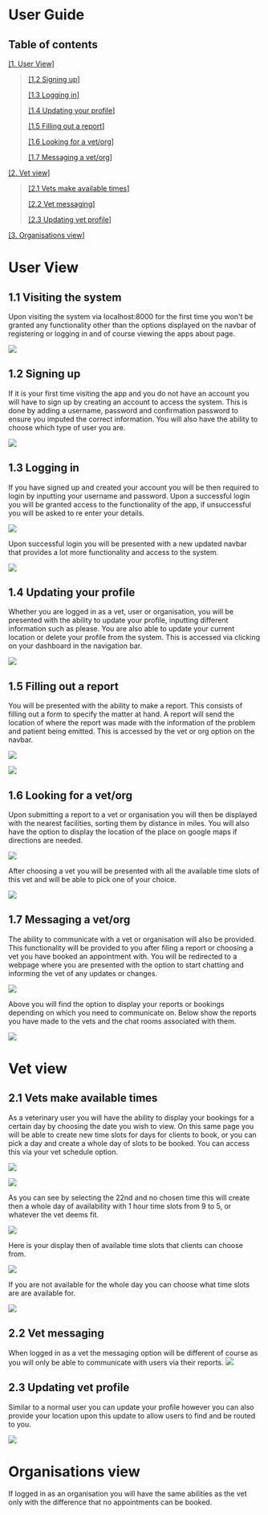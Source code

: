 
# User Guide #


## **Table of contents**

[[1. User View]](#user-view)

> [[1.2 Signing up]](#signing-up)
>
> [[1.3 Logging in]](#logging-in)
>
> [[1.4 Updating your profile]](#updating-your-profile)
>
> [[1.5 Filling out a report]](#filling-out-a-report)
>
> [[1.6 Looking for a vet/org]](#looking-for-a-vetorg)
>
> [[1.7 Messaging a vet/org]](#messaging-a-vetorg)

[[2. Vet view]](#vet-view)

> [[2.1 Vets make available
> times]](#vets-make-available-times)
>
> [[2.2 Vet messaging]](#vet-messaging)
>
> [[2.3 Updating vet profile]](#updating-vet-profile)

[[3. Organisations view]](#organisations-view)

# User View

## 1.1 Visiting the system

Upon visiting the system via localhost:8000 for the first time you
won\'t be granted any functionality other than the options displayed on
the navbar of registering or logging in and of course viewing the apps
about page.

![](vertopal_1c2bd28a7e2b4281a6a5badc2701f9dc/media/image18.png)

## 1.2 Signing up

If it is your first time visiting the app and you do not have an account
you will have to sign up by creating an account to access the system.
This is done by adding a username, password and confirmation password to
ensure you imputed the correct information. You will also have the
ability to choose which type of user you are.

![](vertopal_1c2bd28a7e2b4281a6a5badc2701f9dc/media/image16.png)

## 1.3 Logging in

If you have signed up and created your account you will be then required
to login by inputting your username and password. Upon a successful
login you will be granted access to the functionality of the app, if
unsuccessful you will be asked to re enter your details.

![](vertopal_1c2bd28a7e2b4281a6a5badc2701f9dc/media/image12.png)

Upon successful login you will be presented with a new updated navbar
that provides a lot more functionality and access to the system.

![](vertopal_1c2bd28a7e2b4281a6a5badc2701f9dc/media/image7.png)

## 1.4 Updating your profile

Whether you are logged in as a vet, user or organisation, you will be
presented with the ability to update your profile, inputting different
information such as please. You are also able to update your current
location or delete your profile from the system. This is accessed via
clicking on your dashboard in the navigation bar.

![](vertopal_1c2bd28a7e2b4281a6a5badc2701f9dc/media/image13.png)

## 1.5 Filling out a report

You will be presented with the ability to make a report. This consists
of filling out a form to specify the matter at hand. A report will send
the location of where the report was made with the information of the
problem and patient being emitted. This is accessed by the vet or org
option on the navbar.

![](vertopal_1c2bd28a7e2b4281a6a5badc2701f9dc/media/image4.png)

![](vertopal_1c2bd28a7e2b4281a6a5badc2701f9dc/media/image15.png)

## 1.6 Looking for a vet/org

Upon submitting a report to a vet or organisation you will then be
displayed with the nearest facilities, sorting them by distance in
miles. You will also have the option to display the location of the
place on google maps if directions are needed.

![](vertopal_1c2bd28a7e2b4281a6a5badc2701f9dc/media/image2.png)

After choosing a vet you will be presented with all the available time
slots of this vet and will be able to pick one of your choice.

![](vertopal_1c2bd28a7e2b4281a6a5badc2701f9dc/media/image1.png)

## 1.7 Messaging a vet/org

The ability to communicate with a vet or organisation will also be
provided. This functionality will be provided to you after filing a
report or choosing a vet you have booked an appointment with. You will
be redirected to a webpage where you are presented with the option to
start chatting and informing the vet of any updates or changes.

![](vertopal_1c2bd28a7e2b4281a6a5badc2701f9dc/media/image14.png)

Above you will find the option to display your reports or bookings
depending on which you need to communicate on. Below show the reports
you have made to the vets and the chat rooms associated with them.

![](vertopal_1c2bd28a7e2b4281a6a5badc2701f9dc/media/image8.png)

# Vet view

## 2.1 Vets make available times

As a veterinary user you will have the ability to display your bookings
for a certain day by choosing the date you wish to view. On this same
page you will be able to create new time slots for days for clients to
book, or you can pick a day and create a whole day of slots to be
booked. You can access this via your vet schedule option.

![](vertopal_1c2bd28a7e2b4281a6a5badc2701f9dc/media/image17.png)

![](vertopal_1c2bd28a7e2b4281a6a5badc2701f9dc/media/image11.png)

As you can see by selecting the 22nd and no chosen time this will create
then a whole day of availability with 1 hour time slots from 9 to 5, or
whatever the vet deems fit.

![](vertopal_1c2bd28a7e2b4281a6a5badc2701f9dc/media/image9.png)

Here is your display then of available time slots that clients can
choose from.

![](vertopal_1c2bd28a7e2b4281a6a5badc2701f9dc/media/image5.png)

If you are not available for the whole day you can choose what time
slots are are available for.

![](vertopal_1c2bd28a7e2b4281a6a5badc2701f9dc/media/image3.png)

## 2.2 Vet messaging

When logged in as a vet the messaging option will be different of course
as you will only be able to communicate with users via their reports.
![](vertopal_1c2bd28a7e2b4281a6a5badc2701f9dc/media/image10.png)

## 2.3 Updating vet profile

Similar to a normal user you can update your profile however you can
also provide your location upon this update to allow users to find and
be routed to you.

![](vertopal_1c2bd28a7e2b4281a6a5badc2701f9dc/media/image6.png)

# Organisations view

If logged in as an organisation you will have the same abilities as the
vet only with the difference that no appointments can be booked.
